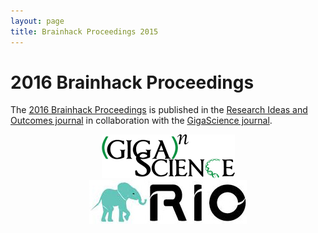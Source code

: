 ```yaml
---
layout: page
title: Brainhack Proceedings 2015
---
```

# 2016 Brainhack Proceedings

The [2016 Brainhack Proceedings](http://riojournal.com/browse_user_collection_documents?collection_id=6) is published in the [Research Ideas and Outcomes journal](http://gigascience.biomedcentral.com/) in collaboration with the [GigaScience journal](http://gigascience.biomedcentral.com/).

<div class="row pub_logos text-center">
   <div class="col-lg-5 col-lg-offset-1 col-md-5 col-md-offset-0 col-sm-5 col-sm-offset-0 col-xs-10 col-xs-offset-1">
       <center><a href="http://gigascience.biomedcentral.com" target="\_blank"><img src="/assets/images/gigascience.gif"></a></center>                    
   </div>
   <div class="col-lg-5 col-lg-offset-0 col-md-5 col-md-offset-0 col-sm-5 col-sm-offset-0 col-xs-10 col-xs-offset-0">
       <center><a href="http://riojournal.com/" target="\_blank"><img src="/assets/images/rio_logo.jpeg"></a></center>                    
   </div>
</div>

<noscript>
<!-- bibtex source hidden by default, show it if JS disabled -->
  <style>
    #bibtex { display: block;}
  </style>
</noscript>

<table id="pubTable" class="display"></table>

<script type="text/javascript" src="/javascripts/bib-list.js"></script>

<script type="text/javascript">
  jQuery(document).ready(function() {
    bibtexify("2016_brainhack_proceedings.bib", "pubTable", {'visualization':false, 'tweet': 'brainhackorg'});
    });
</script>

<div class="spacer"></div>
